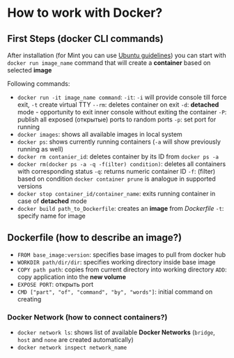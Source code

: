 # How to work with Docker?

## First Steps (docker CLI commands)

After installation (for Mint you can use [Ubuntu guidelines](https://docs.docker.com/engine/install/ubuntu/))
you can start with `docker run image_name` command that will create a **container** based on selected **image**

Following commands:

- `docker run -it image_name command`:
  `-it`: `-i` will provide console till force exit, `-t` create virtual TTY
  `--rm`: deletes container on exit
  `-d`: **detached** mode - opportunity to exit inner console without exiting the container
  `-P`: publish all exposed (открытые) ports to random ports
  `-p`: set port for running
- `docker images`: shows all available images in local system
- `docker ps`: shows currently running containers (`-a` will show previously running as well)
- `docker rm contanier_id`: deletes container by its ID from `docker ps -a`
- `docker rm(docker ps -a -q -f(ilter) condition)`: deletes all containers with corresponding status
  `-q`: returns numeric container ID
  `-f`: (filter) based on condition
  `docker container prune` is analogue in supported versions
- `docker stop container_id/container_name`: exits running container in case of **detached** mode
- `docker build path_to_Dockerfile`: creates an **image** from _Dockerfile_
  `-t`: specify name for image

## Dockerfile (how to describe an image?)

- `FROM base_image:version`: specifies base images to pull from docker hub
- `WORKDIR path/dir/dir`: specifies working directory inside base image
- `COPY path path`: copies from current directory into working directory
  `ADD`: copy application into the **new volume**
- `EXPOSE PORT`: открыть port
- `CMD ["part", "of", "command", "by", "words"]`: initial command on creating

### Docker Network (how to connect containers?)

- `docker network ls`: shows list of available **Docker Networks** (`bridge`, `host` and `none` are
  created automatically)
- `docker network inspect network_name`
